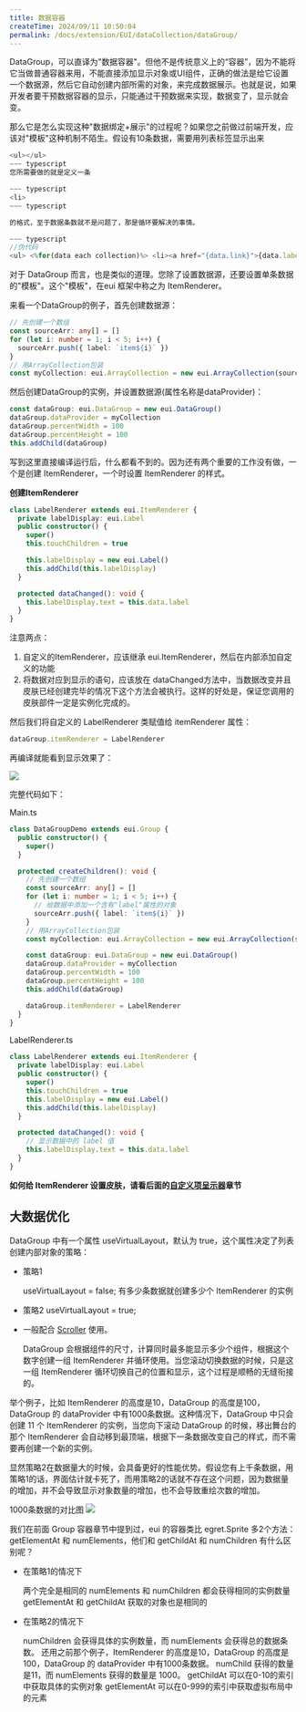 ```yaml
---
title: 数据容器
createTime: 2024/09/11 10:50:04
permalink: /docs/extension/EUI/dataCollection/dataGroup/
---
```

DataGroup，可以直译为"数据容器"。但他不是传统意义上的“容器”，因为不能将它当做普通容器来用，不能直接添加显示对象或UI组件，正确的做法是给它设置一个数据源，然后它自动创建内部所需的对象，来完成数据展示。也就是说，如果开发者要干预数据容器的显示，只能通过干预数据来实现，数据变了，显示就会变。

那么它是怎么实现这种"数据绑定+展示"的过程呢？如果您之前做过前端开发，应该对"模板"这种机制不陌生。假设有10条数据，需要用列表标签显示出来

~~~ typescript
<ul></ul>
~~~ typescript
您所需要做的就是定义一条

~~~ typescript
<li>
~~~ typescript

的格式，至于数据条数就不是问题了，那是循环要解决的事情。

~~~ typescript
//伪代码
<ul> <%for(data each collection)%> <li><a href="{data.link}">{data.label}</a></li> <%end for%> </ul>
~~~

对于 DataGroup 而言，也是类似的道理。您除了设置数据源，还要设置单条数据的"模板"。这个"模板"，在eui 框架中称之为 ItemRenderer。

来看一个DataGroup的例子，首先创建数据源：

~~~ typescript
// 先创建一个数组
const sourceArr: any[] = []
for (let i: number = 1; i < 5; i++) {
  sourceArr.push({ label: `item${i}` })
}
// 用ArrayCollection包装
const myCollection: eui.ArrayCollection = new eui.ArrayCollection(sourceArr)
~~~

然后创建DataGroup的实例，并设置数据源(属性名称是dataProvider)：

~~~ typescript
const dataGroup: eui.DataGroup = new eui.DataGroup()
dataGroup.dataProvider = myCollection
dataGroup.percentWidth = 100
dataGroup.percentHeight = 100
this.addChild(dataGroup)
~~~

写到这里直接编译运行后，什么都看不到的。因为还有两个重要的工作没有做，一个是创建 ItemRenderer，一个时设置 ItemRenderer 的样式。

**创建ItemRenderer**

~~~ typescript
class LabelRenderer extends eui.ItemRenderer {
  private labelDisplay: eui.Label
  public constructor() {
    super()
    this.touchChildren = true

    this.labelDisplay = new eui.Label()
    this.addChild(this.labelDisplay)
  }

  protected dataChanged(): void {
    this.labelDisplay.text = this.data.label
  }
}
~~~

注意两点：

1. 自定义的ItemRenderer，应该继承 eui.ItemRenderer，然后在内部添加自定义的功能
2. 将数据对应到显示的语句，应该放在 dataChanged方法中，当数据改变并且皮肤已经创建完毕的情况下这个方法会被执行。这样的好处是，保证您调用的皮肤部件一定是实例化完成的。

然后我们将自定义的 LabelRenderer 类赋值给 itemRenderer 属性：

~~~ typescript
dataGroup.itemRenderer = LabelRenderer
~~~
再编译就能看到显示效果了：

![](5604ef2d2f09d.png)

完整代码如下：

Main.ts

~~~ typescript
class DataGroupDemo extends eui.Group {
  public constructor() {
    super()
  }

  protected createChildren(): void {
    // 先创建一个数组
    const sourceArr: any[] = []
    for (let i: number = 1; i < 5; i++) {
      // 给数据中添加一个含有"label"属性的对象
      sourceArr.push({ label: `item${i}` })
    }
    // 用ArrayCollection包装
    const myCollection: eui.ArrayCollection = new eui.ArrayCollection(sourceArr)

    const dataGroup: eui.DataGroup = new eui.DataGroup()
    dataGroup.dataProvider = myCollection
    dataGroup.percentWidth = 100
    dataGroup.percentHeight = 100
    this.addChild(dataGroup)

    dataGroup.itemRenderer = LabelRenderer
  }
}
~~~

LabelRenderer.ts

~~~ typescript
class LabelRenderer extends eui.ItemRenderer {
  private labelDisplay: eui.Label
  public constructor() {
    super()
    this.touchChildren = true
    this.labelDisplay = new eui.Label()
    this.addChild(this.labelDisplay)
  }

  protected dataChanged(): void {
    // 显示数据中的 label 值
    this.labelDisplay.text = this.data.label
  }
}
~~~
**如何给 ItemRenderer 设置皮肤，请看后面的[自定义项呈示器](../../dataCollection/itemRenderer/README.md)章节**

## 大数据优化
DataGroup 中有一个属性 useVirtualLayout，默认为 true，这个属性决定了列表创建内部对象的策略：

* 策略1

	useVirtualLayout = false;
有多少条数据就创建多少个 ItemRenderer 的实例

* 策略2
	useVirtualLayout = true;

* 一般配合 [Scroller](../../container/scroller/README.md) 使用。

	DataGroup 会根据组件的尺寸，计算同时最多能显示多少个组件，根据这个数字创建一组 ItemRenderer 并循环使用。当您滚动切换数据的时候，只是这一组 ItemRenderer 循环切换自己的位置和显示，这个过程是顺畅的无缝衔接的。

举个例子，比如 ItemRenderer 的高度是10，DataGroup 的高度是100，DataGroup 的 dataProvider 中有1000条数据。这种情况下，DataGroup 中只会创建 11 个 ItemRenderer 的实例，当您向下滚动 DataGroup 的时候，移出舞台的那个 ItemRenderer 会自动移到最顶端，根据下一条数据改变自己的样式，而不需要再创建一个新的实例。

显然策略2在数据量大的时候，会具备更好的性能优势。假设您有上千条数据，用策略1的话，界面估计就卡死了，而用策略2的话就不存在这个问题，因为数据量的增加，并不会导致显示对象数量的增加，也不会导致重绘次数的增加。

1000条数据的对比图
![](5604efc3d76e3.jpg)

我们在前面 Group 容器章节中提到过，eui 的容器类比 egret.Sprite 多2个方法： getElementAt  和 numElements，他们和 getChildAt 和 numChildren 有什么区别呢？

* 在策略1的情况下

	两个完全是相同的
numElements 和 numChildren 都会获得相同的实例数量
getElementAt 和 getChildAt 获取的对象也是相同的

* 在策略2的情况下

	numChildren 会获得具体的实例数量，而 numElements 会获得总的数据条数。
还用之前那个例子，ItemRenderer 的高度是10，DataGroup 的高度是100，DataGroup 的 dataProvider 中有1000条数据。
numChild 获得的数量是11，而 numElements 获得的数量是 1000。
getChildAt 可以在0-10的索引中获取具体的实例对象
getElementAt 可以在0-999的索引中获取虚拟布局中的元素
